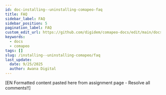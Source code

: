 ```yaml
---
id: doc-installing--uninstalling-comapeo-faq
title: FAQ
sidebar_label: FAQ
sidebar_position: 5
pagination_label: FAQ
custom_edit_url: https://github.com/digidem/comapeo-docs/edit/main/docs/installing--uninstalling-comapeo/faq.md
keywords:
  - docs
  - comapeo
tags: []
slug: /installing--uninstalling-comapeo/faq
last_update:
  date: 9/25/2025
  author: Awana Digital
---
```


[EN Formatted content pasted here from assignment page - Resolve all comments!!]


